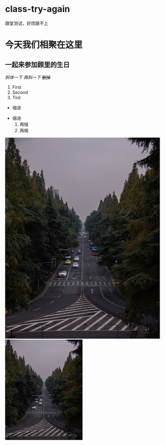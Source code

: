 # class-try-again
跟堂测试，好烦跟不上


# 今天我们相聚在这里
## 一起来参加顾里的生日
*斜体一下*
_再斜一下_
~~删掉~~
1. First
2. Second
3. Tird
- 缩进
* 缩进
    1. 再缩
    2. 再缩

![](untitled.372.jpg#pic_center)
<img src="untitled.372.jpg" width="50%" height="auto">
